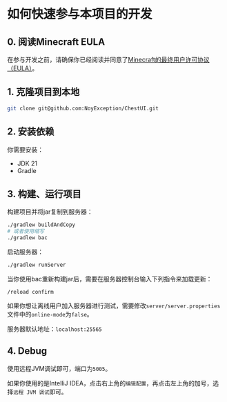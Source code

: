 # 如何快速参与本项目的开发

## 0. 阅读Minecraft EULA

在参与开发之前，请确保你已经阅读并同意了[Minecraft的最终用户许可协议（EULA）](https://aka.ms/MinecraftEULA)。

## 1. 克隆项目到本地

```bash
git clone git@github.com:NoyException/ChestUI.git
```

## 2. 安装依赖

你需要安装：

- JDK 21
- Gradle

## 3. 构建、运行项目

构建项目并将jar复制到服务器：

```bash
./gradlew buildAndCopy
# 或者使用缩写
./gradlew bac
```

启动服务器：
```bash
./gradlew runServer
```

当你使用bac重新构建jar后，需要在服务器控制台输入下列指令来加载更新：
```minecraft
/reload confirm
```

如果你想让离线用户加入服务器进行测试，需要修改`server/server.properties`文件中的`online-mode`为`false`。

服务器默认地址：`localhost:25565`

## 4. Debug

使用远程JVM调试即可，端口为`5005`。

如果你使用的是IntelliJ IDEA，点击右上角的`编辑配置`，再点击左上角的加号，选择`远程 JVM 调试`即可。